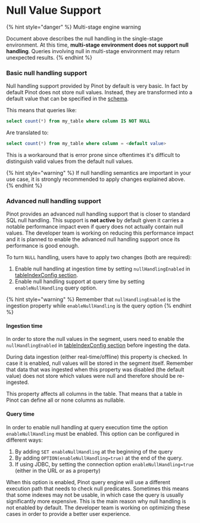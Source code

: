 # Null Value Support

{% hint style="danger" %}
Multi-stage engine warning

Document above describes the null handling in the single-stage environment. At this time, **multi-stage environment does not support null handling**. Queries involving null in multi-stage environment may return unexpected results.
{% endhint %}

### Basic null handling support

Null handling support provided by Pinot by default is very basic. In fact by default Pinot does not store null values. Instead, they are transformed into a default value that can be specified in the [schema](../../configuration-reference/schema.md).

This means that queries like:

```sql
select count(*) from my_table where column IS NOT NULL
```

Are translated to:

```sql
select count(*) from my_table where column = <default value>
```

This is a workaround that is error prone since oftentimes it's difficult to distinguish valid values from the default null values.

{% hint style="warning" %}
If null handling semantics are important in your use case, it is strongly recommended to apply changes explained above.
{% endhint %}

### Advanced null handling support

Pinot provides an advanced null handling support that is closer to standard SQL null handling. This support is **not active** by default given it carries a notable performance impact even if query does not actually contain null values. The developer team is working on reducing this performance impact and it is planned to enable the advanced null handling support once its performance is good enough.

To turn `NULL` handling, users have to apply two changes (both are required):

1. Enable null handling at ingestion time by setting `nullHandlingEnabled` in [tableIndexConfig section](https://docs.pinot.apache.org/configuration-reference/table#tableindexconfig-1).
2. Enable null handling support at query time by setting `enableNullHandling` query option.

{% hint style="warning" %}
Remember that `nullHandlingEnabled` is the ingestion property while `enableNullHandling` is the query option
{% endhint %}

#### **Ingestion time**

In order to store the null values in the segment, users need to enable the `nullHandlingEnabled` in [tableIndexConfig section](https://docs.pinot.apache.org/configuration-reference/table#tableindexconfig-1) before ingesting the data.

During data ingestion (either real-time/offline) this property is checked. In case it is enabled, null values will be stored in the segment itself. Remember that data that was ingested when this property was disabled (the default value) does not store which values were null and therefore should be re-ingested.

This property affects all columns in the table. That means that a table in Pinot can define all or none columns as nullable.

#### Query time

In order to enable null handling at query execution time the option `enableNullHandling` must be enabled. This option can be configured in different ways:

1. By adding `SET enableNullHandling` at the beginning of the query
2. By adding `OPTION(enableNullHandling=true)` at the end of the query.
3. If using JDBC, by setting the connection option `enableNullHandling=true` (either in the URL or as a property)

When this option is enabled, Pinot query engine will use a different execution path that needs to check null predicates. Sometimes this means that some indexes may not be usable, in which case the query is usually significantly more expensive. This is the main reason why null handling is not enabled by default. The developer team is working on optimizing these cases in order to provide a better user experience.
